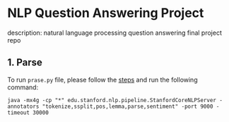 # NLP Question Answering Project

description: natural language processing question answering final project repo

## 1. Parse
To run `prase.py` file, please follow the [steps](https://www.khalidalnajjar.com/setup-use-stanford-corenlp-server-python/) and run the following command: 

```java -mx4g -cp "*" edu.stanford.nlp.pipeline.StanfordCoreNLPServer -annotators "tokenize,ssplit,pos,lemma,parse,sentiment" -port 9000 -timeout 30000```

